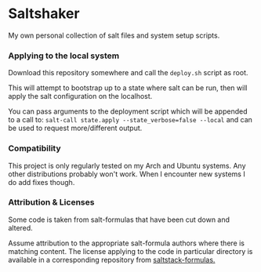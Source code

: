 # Saltshaker

My own personal collection of salt files and system setup scripts.

### Applying to the local system

Download this repository somewhere and call the `deploy.sh` script as root.

This will attempt to bootstrap up to a state where salt can be run, then will
apply the salt configuration on the localhost.

You can pass arguments to the deployment script which will be appended to a
call to: `salt-call state.apply --state_verbose=false --local` and can be used
to request more/different output.

### Compatibility

This project is only regularly tested on my Arch and Ubuntu systems. Any other
distributions probably won't work. When I encounter new systems I do add fixes
though.

### Attribution & Licenses

Some code is taken from salt-formulas that have been cut down and altered.

Assume attribution to the appropriate salt-formula authors where there is
matching content. The license applying to the code in particular directory is
available in a corresponding repository from
[saltstack-formulas.](https://github.com/saltstack-formulas)
